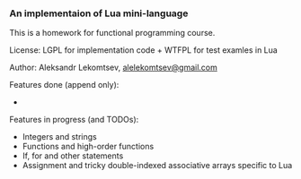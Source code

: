 ### An implementaion of Lua mini-language

This is a homework for functional programming course.

License: LGPL for implementation code + WTFPL for test examles in Lua

Author: Aleksandr Lekomtsev, alelekomtsev@gmail.com

Features done (append only):

- 

Features in progress (and TODOs):

- Integers and strings
- Functions and high-order functions
- If, for and other statements
- Assignment and tricky double-indexed associative arrays specific to Lua

